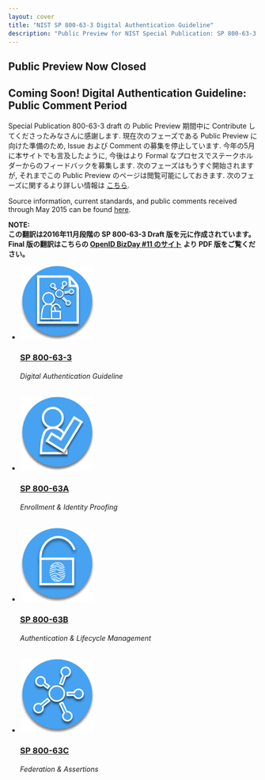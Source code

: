 ```yaml
---
layout: cover
title: "NIST SP 800-63-3 Digital Authentication Guideline"
description: "Public Preview for NIST Special Publication: SP 800-63-3 Digital Authentication Guideline"
---
```


<section class="home home-title" markdown="1">

## Public Preview Now Closed   

# Coming Soon! Digital Authentication Guideline: Public Comment Period  

</section>
<section class="home home-about" markdown="1">
<div class="section-container" markdown="1">
<div class="section-content" markdown="1">

Special Publication 800-63-3 draft の Public Preview 期間中に Contribute してくださったみなさんに感謝します.
現在次のフェーズである Public Preview に向けた準備のため, Issue および Comment の募集を停止しています.
今年の5月に本サイトでも言及したように, 今後はより Formal なプロセスでステークホルダーからのフィードバックを募集します.
次のフェーズはもうすぐ開始されますが, それまでこの Public Preview のページは閲覧可能にしておきます.
次のフェーズに関するより詳しい情報は [こちら](http://nstic.blogs.govdelivery.com/).

<!-- A huge thank you to all that contributed to the public preview of draft Special Publication 800-63-3. We are suspending the collection of issues and comments for the public preview to get ready for our next phase. As we mentioned when we launched this May, we will be transitioning into a more formal process of gathering feedback from the stakeholder community in a manner that aligns with how agencies and NIST expect to participate in reviewing SP 800-63-3.  This next part of our process is quickly coming.  Until then, the public preview pages will remain viewable.  You can find more details about next steps at [our blog site](http://nstic.blogs.govdelivery.com/). -->

Source information, current standards, and public comments received through May 2015 can be found [here](http://csrc.nist.gov/groups/ST/eauthentication/sp800-63-2_call-comments.html).


**NOTE:**  
**この翻訳は2016年11月段階の SP 800-63-3 Draft 版を元に作成されています。**  
**Final 版の翻訳はこちらの [OpenID BizDay #11 のサイト](https://www.jipdec.or.jp/topics/event/20171013.html) より PDF 版をご覧ください。**


<ul class="audiences">
<li>
  <div>
    <a href="sp800-63-3.ja.html"><img src="assets/63.png" alt="SP 800-63-3" width="150px" height="150px"></a>
  </div>
  <h3><a href="sp800-63-3.ja.html">SP 800-63-3</a></h3>
  <h6>Digital Authentication Guideline</h6>
</li>
<li>
  <div>
    <a href="sp800-63a.ja.html"><img src="assets/63a.png" alt="SP 800-63A" width="150px" height="150px"></a>
  </div>
  <h3><a href="sp800-63a.ja.html">SP 800-63A</a></h3>
  <h6>Enrollment & Identity Proofing</h6>
</li>
<li>
  <div>
    <a href="sp800-63b.ja.html"><img src="assets/63b.png" alt="SP 800-63B" width="150px" height="150px"></a>
  </div>
  <h3><a href="sp800-63b.ja.html">SP 800-63B</a></h3>
  <h6>Authentication & Lifecycle Management</h6>
</li>
<li>
  <div>
    <a href="sp800-63c.ja.html"><img src="assets/63c.png" alt="SP 800-63C" width="150px" height="150px"></a>
  </div>
  <h3><a href="sp800-63c.ja.html">SP 800-63C</a></h3>
  <h6>Federation & Assertions</h6>
</li>
</ul>

</div>
</div>
</section>
